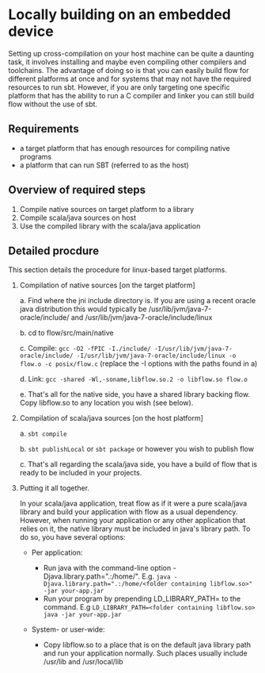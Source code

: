 # Locally building on an embedded device
Setting up cross-compilation on your host machine can be quite a daunting task, it involves installing and maybe even compiling other compilers and toolchains. The advantage of doing so is that you can easily build flow for different platforms at once and for systems that may not have the required resources to run sbt. However, if you are only targeting one specific platform that has the ability to run a C compiler and linker you can still build flow without the use of sbt.

## Requirements
- a target platform that has enough resources for compiling native programs
- a platform that can run SBT (referred to as the host)

## Overview of required steps
1. Compile native sources on target platform to a library
2. Compile scala/java sources on host
3. Use the compiled library with the scala/java application

## Detailed procdure
This section details the procedure for linux-based target platforms.

1. Compilation of native sources [on the target platform]

    a. Find where the jni include directory is. If you are using a recent oracle java distribution this would typically be /usr/lib/jvm/java-7-oracle/include/ and /usr/lib/jvm/java-7-oracle/include/linux

    b. cd to flow/src/main/native

    c. Compile: ```gcc -O2 -fPIC -I./include/ -I/usr/lib/jvm/java-7-oracle/include/ -I/usr/lib/jvm/java-7-oracle/include/linux -o flow.o -c posix/flow.c``` (replace the -I options with the paths found in a)

    d. Link: ```gcc -shared -Wl,-soname,libflow.so.2 -o libflow.so flow.o```

    e. That's all for the native side, you have a shared library backing flow. Copy libflow.so to any location you wish (see below).

2. Compilation of scala/java sources [on the host platform]

    a. ```sbt compile```

    b. ```sbt publishLocal``` or ```sbt package``` or however you wish to publish flow

    c. That's all regarding the scala/java side, you have a build of flow that is ready to be included in your projects.

3. Putting it all together. 

    In your scala/java application, treat flow as if it were a pure scala/java library and build your application with flow as a usual dependency. However, when running your application or any other application that relies on it, the native library must be included in java's library path. To do so, you have several options:

    - Per application:
        - Run java with the command-line option -Djava.library.path=".:/home/<folder containing libflow.so>". E.g. ```java -Djava.library.path=".:/home/<folder containing libflow.so>" -jar your-app.jar```
        - Run your program by prepending LD_LIBRARY_PATH=<folder containing libflow.so> to the command. E.g ```LD_LIBRARY_PATH=<folder containing libflow.so> java -jar your-app.jar```

    - System- or user-wide:
        - Copy libflow.so to a place that is on the default java library path and run your application normally. Such places usually include /usr/lib and /usr/local/lib
